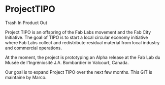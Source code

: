 # ProjectTIPO
Trash In Product Out

Project TIPO is an offspring of the Fab Labs movement and the Fab City Initiative.
The goal of TIPO is to start a local circular economy initiative where Fab Labs collect and redistribute residual material from local industry and commercial operations.

At the moment, the project is prototyping an Alpha release at the Fab Lab du Musée de l'Ingréniosité J.A. Bombardier in Valcourt, Canada.

Our goal is to expand Project TIPO over the next few months. This GIT is maintaine by Marco. 
